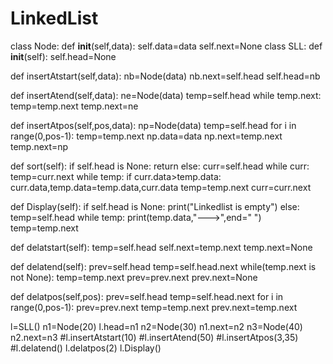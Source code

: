 # LinkedList
class Node:
    def __init__(self,data):
        self.data=data
        self.next=None
class SLL:
    def __init__(self):
        self.head=None
    
   def insertAtstart(self,data):
        nb=Node(data)
        nb.next=self.head
        self.head=nb
        
   def insertAtend(self,data):
        ne=Node(data)
        temp=self.head
        while temp.next:
            temp=temp.next
        temp.next=ne
        
   def insertAtpos(self,pos,data):
        np=Node(data)
        temp=self.head
        for i in range(0,pos-1):
            temp=temp.next
        np.data=data
        np.next=temp.next
        temp.next=np
        
   def sort(self):
        if self.head is None:
            return 
        else:
            curr=self.head
            while curr:
                temp=curr.next
                while temp:
                    if curr.data>temp.data:
                        curr.data,temp.data=temp.data,curr.data
                    temp=temp.next
                curr=curr.next
    
   def Display(self):
        if self.head is None:
            print("Linkedlist is empty")
        else:
            temp=self.head
            while temp:
                print(temp.data,"--->",end=" ")
                temp=temp.next
    
   def delatstart(self):
        temp=self.head
        self.next=temp.next
        temp.next=None
        
   def delatend(self):
        prev=self.head
        temp=self.head.next
        while(temp.next is not None):
            temp=temp.next
            prev=prev.next
        prev.next=None
        
   def delatpos(self,pos):
        prev=self.head
        temp=self.head.next
        for i in range(0,pos-1):
            prev=prev.next
            temp=temp.next
        prev.next=temp.next
        
l=SLL()
n1=Node(20)
l.head=n1
n2=Node(30)
n1.next=n2
n3=Node(40)
n2.next=n3
#l.insertAtstart(10)
#l.insertAtend(50)
#l.insertAtpos(3,35)
#l.delatend()
l.delatpos(2)
l.Display()
